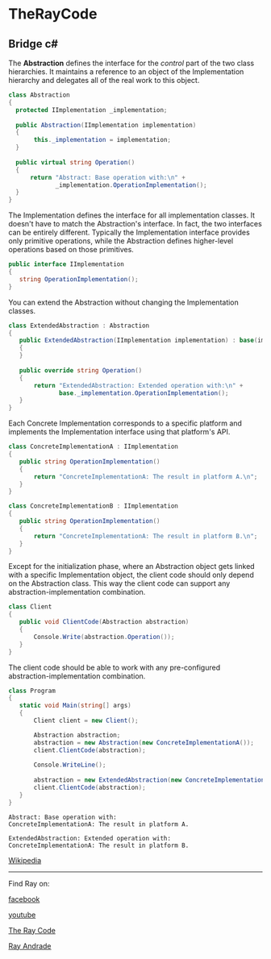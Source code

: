 # TheRayCode
## Bridge c#

The **Abstraction** defines the interface for the *control* part of the two class hierarchies. 
It maintains a reference to an object of the Implementation hierarchy and delegates all of the real work to this object.
```c#
class Abstraction
{
  protected IImplementation _implementation;
        
  public Abstraction(IImplementation implementation)
  {
       this._implementation = implementation;
  }
        
  public virtual string Operation()
  {
      return "Abstract: Base operation with:\n" + 
             _implementation.OperationImplementation();
  }
}
```
The Implementation defines the interface for all implementation classes.
It doesn't have to match the Abstraction's interface. In fact, the two interfaces can be entirely different. 
Typically the Implementation interface provides only primitive operations, while the Abstraction defines higher-level operations based on those primitives.
```c#
public interface IImplementation
{
   string OperationImplementation();
}
```

You can extend the Abstraction without changing the Implementation classes.
```c#
class ExtendedAbstraction : Abstraction
{
   public ExtendedAbstraction(IImplementation implementation) : base(implementation)
   {
   }
        
   public override string Operation()
   {
       return "ExtendedAbstraction: Extended operation with:\n" +
              base._implementation.OperationImplementation();
   }
}
```

Each Concrete Implementation corresponds to a specific platform and implements the Implementation interface using that platform's API.

```c#
class ConcreteImplementationA : IImplementation
{
   public string OperationImplementation()
   {
       return "ConcreteImplementationA: The result in platform A.\n";
   }
}
```

```c#
class ConcreteImplementationB : IImplementation
{
   public string OperationImplementation()
   {
       return "ConcreteImplementationA: The result in platform B.\n";
   }
}
```

Except for the initialization phase, where an Abstraction object gets linked with a specific Implementation object, the client code should only depend on the Abstraction class. 
This way the client code can support any abstraction-implementation combination.

```c#
class Client
{
   public void ClientCode(Abstraction abstraction)
   {
       Console.Write(abstraction.Operation());
   }
}
```

The client code should be able to work with any pre-configured abstraction-implementation combination.

```c#
class Program
{
   static void Main(string[] args)
   {
       Client client = new Client();

       Abstraction abstraction;
       abstraction = new Abstraction(new ConcreteImplementationA());
       client.ClientCode(abstraction);
            
       Console.WriteLine();
            
       abstraction = new ExtendedAbstraction(new ConcreteImplementationB());
       client.ClientCode(abstraction);
   }
}
```

```run
Abstract: Base operation with:
ConcreteImplementationA: The result in platform A.

ExtendedAbstraction: Extended operation with:
ConcreteImplementationA: The result in platform B.
```


[Wikipedia](https://en.wikipedia.org/wiki/Bridge_pattern)

----------------------------------------------------------------------------------------------------

Find Ray on:

[facebook](https://www.facebook.com/TheRayCode/)

[youtube](https://www.youtube.com/user/AndradeRay/)

[The Ray Code](https://www.RayAndrade.com)

[Ray Andrade](https://www.RayAndrade.org)





